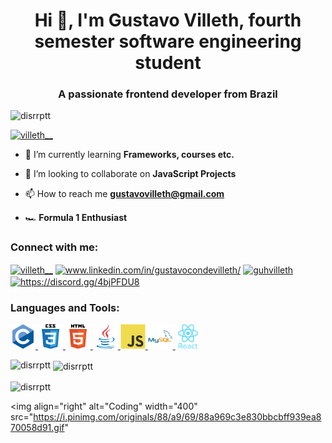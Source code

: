 <h1 align="center">Hi 👋, I'm Gustavo Villeth, fourth semester software engineering student</h1>
<h3 align="center">A passionate frontend developer from Brazil</h3>

<p align="left"> <img src="https://komarev.com/ghpvc/?username=disrrptt&label=Profile%20views&color=0e75b6&style=flat" alt="disrrptt" /> </p>

<p align="left"> <a href="https://twitter.com/villeth__" target="blank"><img src="https://img.shields.io/twitter/follow/villeth__?logo=twitter&style=for-the-badge" alt="villeth__" /></a> </p>

- 🌱 I’m currently learning **Frameworks, courses etc.**

- 👯 I’m looking to collaborate on **JavaScript Projects**

- 📫 How to reach me **gustavovilleth@gmail.com**

- 🏎️ **Formula 1 Enthusiast**

<h3 align="left">Connect with me:</h3>
<p align="left">
<a href="https://twitter.com/villeth__" target="blank"><img align="center" src="https://raw.githubusercontent.com/rahuldkjain/github-profile-readme-generator/master/src/images/icons/Social/twitter.svg" alt="villeth__" height="30" width="40" /></a>
<a href="https://linkedin.com/in/www.linkedin.com/in/gustavocondevilleth/" target="blank"><img align="center" src="https://raw.githubusercontent.com/rahuldkjain/github-profile-readme-generator/master/src/images/icons/Social/linked-in-alt.svg" alt="www.linkedin.com/in/gustavocondevilleth/" height="30" width="40" /></a>
<a href="https://instagram.com/guhvilleth" target="blank"><img align="center" src="https://raw.githubusercontent.com/rahuldkjain/github-profile-readme-generator/master/src/images/icons/Social/instagram.svg" alt="guhvilleth" height="30" width="40" /></a>
<a href="https://discord.gg/https://discord.gg/4bjPFDU8" target="blank"><img align="center" src="https://raw.githubusercontent.com/rahuldkjain/github-profile-readme-generator/master/src/images/icons/Social/discord.svg" alt="https://discord.gg/4bjPFDU8" height="30" width="40" /></a>
</p>

<h3 align="left">Languages and Tools:</h3>
<p align="left"> <a href="https://www.cprogramming.com/" target="_blank" rel="noreferrer"> <img src="https://raw.githubusercontent.com/devicons/devicon/master/icons/c/c-original.svg" alt="c" width="40" height="40"/> </a> <a href="https://www.w3schools.com/css/" target="_blank" rel="noreferrer"> <img src="https://raw.githubusercontent.com/devicons/devicon/master/icons/css3/css3-original-wordmark.svg" alt="css3" width="40" height="40"/> </a> <a href="https://www.w3.org/html/" target="_blank" rel="noreferrer"> <img src="https://raw.githubusercontent.com/devicons/devicon/master/icons/html5/html5-original-wordmark.svg" alt="html5" width="40" height="40"/> </a> <a href="https://www.java.com" target="_blank" rel="noreferrer"> <img src="https://raw.githubusercontent.com/devicons/devicon/master/icons/java/java-original.svg" alt="java" width="40" height="40"/> </a> <a href="https://developer.mozilla.org/en-US/docs/Web/JavaScript" target="_blank" rel="noreferrer"> <img src="https://raw.githubusercontent.com/devicons/devicon/master/icons/javascript/javascript-original.svg" alt="javascript" width="40" height="40"/> </a> <a href="https://www.mysql.com/" target="_blank" rel="noreferrer"> <img src="https://raw.githubusercontent.com/devicons/devicon/master/icons/mysql/mysql-original-wordmark.svg" alt="mysql" width="40" height="40"/> </a> <a href="https://reactjs.org/" target="_blank" rel="noreferrer"> <img src="https://raw.githubusercontent.com/devicons/devicon/master/icons/react/react-original-wordmark.svg" alt="react" width="40" height="40"/> </a> </p>

<p><img align="left" src="https://github-readme-stats.vercel.app/api/top-langs?username=disrrptt&show_icons=true&locale=en&layout=compact" alt="disrrptt" /></p>

<p>&nbsp;<img align="center" src="https://github-readme-stats.vercel.app/api?username=disrrptt&show_icons=true&locale=en" alt="disrrptt" /></p>

<p><img align="center" src="https://github-readme-streak-stats.herokuapp.com/?user=disrrptt&" alt="disrrptt" /></p>

<img align="right" alt="Coding" width="400" src="https://i.pinimg.com/originals/88/a9/69/88a969c3e830bbcbff939ea870058d91.gif"
